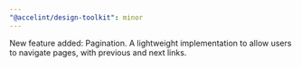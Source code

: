 ```yaml
---
"@accelint/design-toolkit": minor
---
```


New feature added: Pagination. A lightweight implementation to allow users to navigate pages, with previous and next links.
